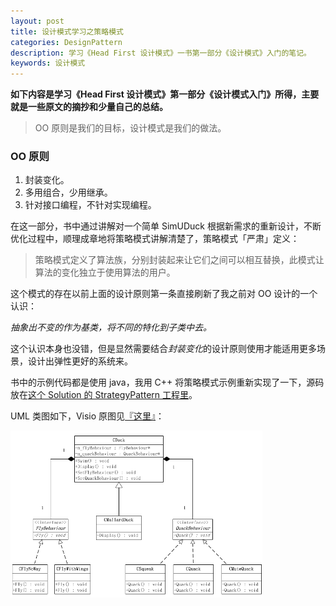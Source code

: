 ```yaml
---
layout: post
title: 设计模式学习之策略模式
categories: DesignPattern
description: 学习《Head First 设计模式》一书第一部分《设计模式》入门的笔记。
keywords: 设计模式
---
```


**如下内容是学习《Head First 设计模式》第一部分《设计模式入门》所得，主要就是一些原文的摘抄和少量自己的总结。**
<!--more-->
> OO 原则是我们的目标，设计模式是我们的做法。

### OO 原则

1. 封装变化。
2. 多用组合，少用继承。
3. 针对接口编程，不针对实现编程。

在这一部分，书中通过讲解对一个简单 SimUDuck 根据新需求的重新设计，不断优化过程中，顺理成章地将策略模式讲解清楚了，策略模式「严肃」定义：

> 策略模式定义了算法族，分别封装起来让它们之间可以相互替换，此模式让算法的变化独立于使用算法的用户。

这个模式的存在以前上面的设计原则第一条直接刷新了我之前对 OO 设计的一个认识：

*抽象出不变的作为基类，将不同的特化到子类中去。*

这个认识本身也没错，但是显然需要结合*封装变化*的设计原则使用才能适用更多场景，设计出弹性更好的系统来。

书中的示例代码都是使用 java，我用 C++ 将策略模式示例重新实现了一下，源码放在<a href="https://github.com/mzlogin/DesignPatternDemos" target="_blank">这个 Solution 的 StrategyPattern 工程里</a>。

UML 类图如下，Visio 原图见<a href="https://github.com/mzlogin/DesignPatternDemos/blob/master/DesignPatternDemos.vsd" target="_blank">『这里』</a>：

<img src="/images/posts/designpattern/StrategyPattern.png" width="80%" alt="Strategy Pattern UML Class Diagram" />
